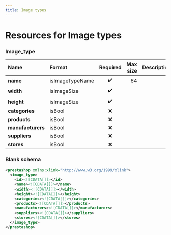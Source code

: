 ```yaml
---
title: Image types
---
```


# Resources for Image types

### Image_type

|       Name        |     Format      | Required | Max size | Description |
| :---------------- | :-------------- | :------: | -------: | :---------- |
| **name**          | isImageTypeName | ✔️       | 64       |             |
| **width**         | isImageSize     | ✔️       |          |             |
| **height**        | isImageSize     | ✔️       |          |             |
| **categories**    | isBool          | ❌        |          |             |
| **products**      | isBool          | ❌        |          |             |
| **manufacturers** | isBool          | ❌        |          |             |
| **suppliers**     | isBool          | ❌        |          |             |
| **stores**        | isBool          | ❌        |          |             |


### Blank schema

```xml
<prestashop xmlns:xlink="http://www.w3.org/1999/xlink">
  <image_type>
    <id><![CDATA[]]></id>
    <name><![CDATA[]]></name>
    <width><![CDATA[]]></width>
    <height><![CDATA[]]></height>
    <categories><![CDATA[]]></categories>
    <products><![CDATA[]]></products>
    <manufacturers><![CDATA[]]></manufacturers>
    <suppliers><![CDATA[]]></suppliers>
    <stores><![CDATA[]]></stores>
  </image_type>
</prestashop>
```


